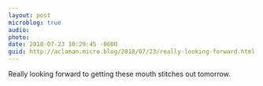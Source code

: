 ```yaml
---
layout: post
microblog: true
audio: 
photo: 
date: 2018-07-23 10:29:45 -0600
guid: http://aclaman.micro.blog/2018/07/23/really-looking-forward.html
---
```

Really looking forward to getting these mouth stitches out tomorrow.
